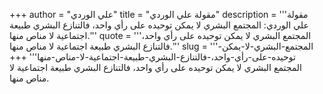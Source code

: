 +++
author = "علي الوردي"
title = "مقولة علي الوردي"
description = '''مقولة علي الوردي: المجتمع البشري لا يمكن توحيده على رأي واحد، فالتنازع البشري طبيعة اجتماعية لا مناص منها.'''
quote = '''المجتمع البشري لا يمكن توحيده على رأي واحد، فالتنازع البشري طبيعة اجتماعية لا مناص منها.'''
slug = '''المجتمع-البشري-لا-يمكن-توحيده-على-رأي-واحد،-فالتنازع-البشري-طبيعة-اجتماعية-لا-مناص-منها'''
+++
المجتمع البشري لا يمكن توحيده على رأي واحد، فالتنازع البشري طبيعة اجتماعية لا مناص منها.
